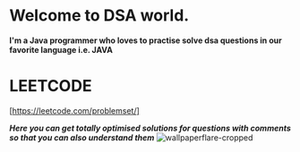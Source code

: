 # Welcome to DSA world.
 
 **I'm a Java programmer who loves to practise solve dsa questions in our favorite language i.e. JAVA**
 
# LEETCODE
[https://leetcode.com/problemset/]

***Here you can get totally optimised solutions for questions with comments so that you can also understand them***
 ![wallpaperflare-cropped](https://github.com/ayushkumar013/DSA_Preparation/assets/145747837/8c83c848-f2a3-44cb-9c72-5857b0983c2a)




